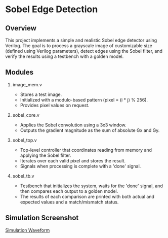 Sobel Edge Detection
====================

Overview
--------
This project implements a simple and realistic Sobel edge detector using Verilog. The goal is to process a grayscale image of customizable size (defined using Verilog parameters), detect edges using the Sobel filter, and verify the results using a testbench with a golden model.

Modules
-------

1. image_mem.v
   - Stores a test image.
   - Initialized with a modulo-based pattern (pixel = (i * j) % 256).
   - Provides pixel values on request.

2. sobel_core.v
   - Applies the Sobel convolution using a 3x3 window.
   - Outputs the gradient magnitude as the sum of absolute Gx and Gy.

3. sobel_top.v
   - Top-level controller that coordinates reading from memory and applying the Sobel filter.
   - Iterates over each valid pixel and stores the result.
   - Signals when processing is complete with a 'done' signal.

4. sobel_tb.v
   - Testbench that initializes the system, waits for the 'done' signal, and then compares each output to a golden model.
   - The results of each comparison are printed with both actual and expected values and a match/mismatch status.

Simulation Screenshot
---------------------

[Simulation Waveform](https://github.com/hitechzex/Sobel-Edge-Detection/blob/main/Simulation_screenshot.png?raw=true)
